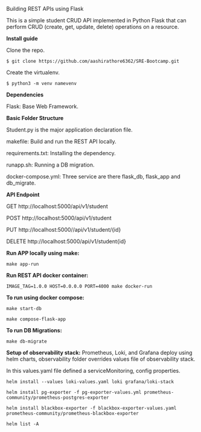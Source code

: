 Building REST APIs using Flask

This is a simple student CRUD API implemented in Python Flask that can perform CRUD (create, get, update, delete) operations on a resource.


**Install guide**

Clone the repo.
```
$ git clone https://github.com/aashirathore6362/SRE-Bootcamp.git
```

Create the virtualenv.
```
$ python3 -m venv namevenv
```

**Dependencies**

Flask: Base Web Framework.

**Basic Folder Structure**

Student.py is the major application declaration file. 

makefile: Build and run the REST API locally.

requirements.txt: Installing the dependency.

runapp.sh: Running a DB migration.

docker-compose.yml: Three service are there flask_db, flask_app and db_migrate.

**API Endpoint**

GET http://localhost:5000/api/v1/student

POST http://localhost:5000/api/v1/student

PUT http://localhost:5000//api/v1/student/{id}

DELETE http://localhost:5000/api/v1/student{id}

**Run APP locally using make:**
```
make app-run

```
**Run REST API docker container:**
```
IMAGE_TAG=1.0.0 HOST=0.0.0.0 PORT=4000 make docker-run

```
**To run using docker compose:**
```
make start-db

```

```
make compose-flask-app

```

**To run DB Migrations:**
```
make db-migrate

```
**Setup of observability stack:**
Prometheus, Loki, and Grafana deploy using helm charts, observability folder overrides values file of observability stack.

In this values.yaml file defined a serviceMonitoring, config properties.

```
helm install --values loki-values.yaml loki grafana/loki-stack
```

```
helm install pg-exporter -f pg-exporter-values.yml prometheus-community/prometheus-postgres-exporter
```

```
helm install blackbox-exporter -f blackbox-exporter-values.yaml prometheus-community/prometheus-blackbox-exporter
```

```
helm list -A
```